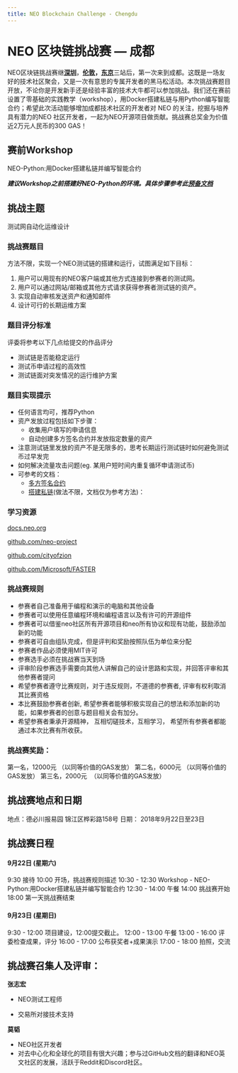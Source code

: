 ```yaml
---
title: NEO Blockchain Challenge - Chengdu
---
```


# NEO 区块链挑战赛  —  成都

NEO区块链挑战赛继[**深圳**](http://www.huodongxing.com/event/4441419074800)，[**伦敦**](https://neo.org/event/details/26)**，**[**东京**](https://neo.org/event/details/35)三站后，第一次来到成都。这既是一场友好的技术社区聚会，又是一次有意思的专属开发者的黑马松活动。本次挑战赛题目开放，不论你是开发新手还是经验丰富的技术大牛都可以参加挑战。我们还在赛前设置了零基础的实践教学（workshop），用Docker搭建私链与用Python编写智能合约；希望此次活动能够增加成都技术社区的开发者对 NEO 的关注，挖掘与培养具有潜力的NEO 社区开发者，一起为NEO开源项目做贡献。挑战赛总奖金为价值近2万元人民币的300 GAS！

## 赛前Workshop 

NEO-Python:用Docker搭建私链并编写智能合约

***建议Workshop之前搭建好NEO-Python的环境。具体步骤参考此[预备文档](https://blog.gallifrey.cn/?p=419)***

## 挑战主题

测试网自动化运维设计

### 挑战赛题目

方法不限，实现一个NEO测试链的搭建和运行，试图满足如下目标：

1. 用户可以用现有的NEO客户端或其他方式连接到参赛者的测试网。
2. 用户可以通过网站/邮箱或其他方式请求获得参赛者测试链的资产。
3. 实现自动审核发送资产和通知邮件
4. 设计可行的长期运维方案

### 题目评分标准

评委将参考以下几点给提交的作品评分

- 测试链是否能稳定运行
- 测试币申请过程的高效性
- 测试链面对突发情况的运行维护方案

### 题目实现提示

- 任何语言均可，推荐Python
- 资产发放过程包括如下步骤：
  - 收集用户填写的申请信息
  - 自动创建多方签名合约并发放指定数量的资产
- 注意测试链里发放的资产不是无限多的，思考长期运行测试链时如何避免测试币过早发完
- 如何解决流量攻击问题(eg. 某用户短时间内重复循环申请测试币)
- 可参考的文档： 
  - [多方签名合约](http://docs.neo.org/zh-cn/node/gui/sc.html)
  - [搭建私链](http://docs.neo.org/zh-cn/network/private-chain/private-chain.html)(做法不限，文档仅为参考方法)：

### 学习资源

[docs.neo.org](http://docs.neo.org/)

[github.com/neo-project](https://github.com/neo-project)

[github.com/cityofzion](https://github.com/cityofzion)

[github.com/Microsoft/FASTER](https://github.com/Microsoft/FASTER)

### 挑战赛规则

- 参赛者自己准备用于编程和演示的电脑和其他设备
- 参赛者可以使用任意编程环境和编程语言以及有许可的开源组件
- 参赛者可以借鉴neo社区所有开源项目和neo所有协议和现有功能，鼓励添加新的功能
- 参赛者可自由组队完成，但是评判和奖励按照队伍为单位来分配
- 参赛者作品必须使用MIT许可
- 参赛选手必须在挑战赛当天到场
- 评审阶段参赛选手需要向其他人讲解自己的设计思路和实现，并回答评审和其他参赛者提问
- 希望参赛者遵守比赛规则，对于违反规则，不道德的参赛者, 评审有权利取消其比赛资格
- 本比赛鼓励参赛者创新, 希望参赛者能够积极实现自己的想法和添加新的功能，如果参赛者的创意与题目相关会有加分。
- 希望参赛者秉承开源精神， 互相切磋技术，互相学习， 希望所有参赛者都能通过本次比赛有所收获。

### 挑战赛奖励：

第一名，12000元   （以同等价值的GAS发放）
第二名，6000元    （以同等价值的GAS发放）
第三名，2000元     （以同等价值的GAS发放）

## 挑战赛地点和日期
地点：德必川报易园 锦江区桦彩路158号
日期： 2018年9月22日至23日

## 挑战赛日程

#### 9月22日 (星期六)

9:30 接待
10:00 开场，挑战赛规则描述
10:30 - 12:30 Workshop - NEO-Python:用Docker搭建私链并编写智能合约
12:30 - 14:00 午餐
14:00 挑战赛开始
18:00 第一天挑战赛结束

#### 9月23日 (星期日)

9:30 - 12:00 项目建设，12:00提交截止。
12:00 - 13:00 午餐
13:00 - 16:00 评委检查成果，评分
16:00 - 17:00 公布获奖者+成果演示
17:00 - 18:00 拍照，交流

## 挑战赛召集人及评审：

**张志宏**

- NEO测试工程师

- 交易所对接技术支持

**莫韬**

- NEO社区开发者
- 对去中心化和全球化的项目有很大兴趣；参与过GitHub文档的翻译和NEO英文社区的发展，活跃于Reddit和Discord社区。

